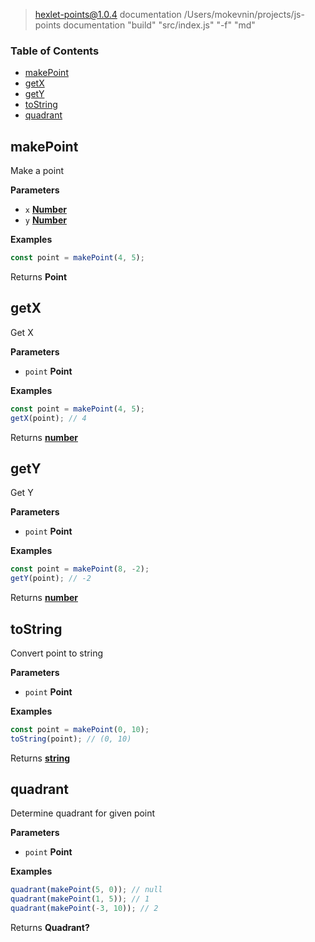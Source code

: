 
> hexlet-points@1.0.4 documentation /Users/mokevnin/projects/js-points
> documentation "build" "src/index.js" "-f" "md"

<!-- Generated by documentation.js. Update this documentation by updating the source code. -->

### Table of Contents

-   [makePoint](#makepoint)
-   [getX](#getx)
-   [getY](#gety)
-   [toString](#tostring)
-   [quadrant](#quadrant)

## makePoint

Make a point

**Parameters**

-   `x` **[Number](https://developer.mozilla.org/en-US/docs/Web/JavaScript/Reference/Global_Objects/Number)** 
-   `y` **[Number](https://developer.mozilla.org/en-US/docs/Web/JavaScript/Reference/Global_Objects/Number)** 

**Examples**

```javascript
const point = makePoint(4, 5);
```

Returns **Point** 

## getX

Get X

**Parameters**

-   `point` **Point** 

**Examples**

```javascript
const point = makePoint(4, 5);
getX(point); // 4
```

Returns **[number](https://developer.mozilla.org/en-US/docs/Web/JavaScript/Reference/Global_Objects/Number)** 

## getY

Get Y

**Parameters**

-   `point` **Point** 

**Examples**

```javascript
const point = makePoint(8, -2);
getY(point); // -2
```

Returns **[number](https://developer.mozilla.org/en-US/docs/Web/JavaScript/Reference/Global_Objects/Number)** 

## toString

Convert point to string

**Parameters**

-   `point` **Point** 

**Examples**

```javascript
const point = makePoint(0, 10);
toString(point); // (0, 10)
```

Returns **[string](https://developer.mozilla.org/en-US/docs/Web/JavaScript/Reference/Global_Objects/String)** 

## quadrant

Determine quadrant for given point

**Parameters**

-   `point` **Point** 

**Examples**

```javascript
quadrant(makePoint(5, 0)); // null
quadrant(makePoint(1, 5)); // 1
quadrant(makePoint(-3, 10)); // 2
```

Returns **Quadrant?** 
